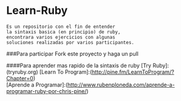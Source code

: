 # Learn-Ruby
	Es un repositorio con el fin de entender 
	la sintaxis basica (en principio) de ruby,
	encontrara varios ejercicios con algunas 
	soluciones realizadas por varios participantes.

###Para participar Fork este proyecto y haga un pull

####Para aprender mas rapido de la sintaxis de ruby
	[Try Ruby]:(tryruby.org)
	[Learn To Program]:(http://pine.fm/LearnToProgram/?Chapter=0)	
	[Aprende a Programar]:(http://www.rubenploneda.com/aprende-a-programar-ruby-por-chris-pine/)

	

